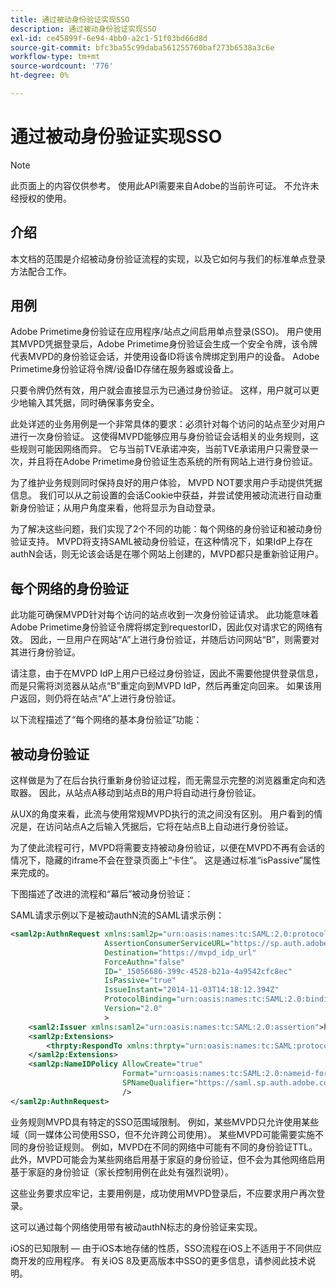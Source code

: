 ```yaml
---
title: 通过被动身份验证实现SSO
description: 通过被动身份验证实现SSO
exl-id: ce45899f-6e94-4bb0-a2c1-51f03bd66d8d
source-git-commit: bfc3ba55c99daba561255760baf273b6538a3c6e
workflow-type: tm+mt
source-wordcount: '776'
ht-degree: 0%

---
```


# 通过被动身份验证实现SSO

>[!NOTE]
>
>此页面上的内容仅供参考。 使用此API需要来自Adobe的当前许可证。 不允许未经授权的使用。


## 介绍

本文档的范围是介绍被动身份验证流程的实现，以及它如何与我们的标准单点登录方法配合工作。

## 用例

Adobe Primetime身份验证在应用程序/站点之间启用单点登录(SSO)。 用户使用其MVPD凭据登录后，Adobe Primetime身份验证会生成一个安全令牌，该令牌代表MVPD的身份验证会话，并使用设备ID将该令牌绑定到用户的设备。 Adobe Primetime身份验证将令牌/设备ID存储在服务器或设备上。

只要令牌仍然有效，用户就会直接显示为已通过身份验证。 这样，用户就可以更少地输入其凭据，同时确保事务安全。



此处详述的业务用例是一个非常具体的要求：必须针对每个访问的站点至少对用户进行一次身份验证。 这使得MVPD能够应用与身份验证会话相关的业务规则，这些规则可能因网络而异。 它与当前TVE承诺冲突，当前TVE承诺用户只需登录一次，并且将在Adobe Primetime身份验证生态系统的所有网站上进行身份验证。



为了维护业务规则同时保持良好的用户体验， MVPD NOT要求用户手动提供凭据信息。 我们可以从之前设置的会话Cookie中获益，并尝试使用被动流进行自动重新身份验证；从用户角度来看，他将显示为自动登录。



为了解决这些问题，我们实现了2个不同的功能：每个网络的身份验证和被动身份验证支持。 MVPD将支持SAML被动身份验证，在这种情况下，如果IdP上存在authN会话，则无论该会话是在哪个网站上创建的，MVPD都只是重新验证用户。



## 每个网络的身份验证

此功能可确保MVPD针对每个访问的站点收到一次身份验证请求。 此功能意味着Adobe Primetime身份验证令牌将绑定到requestorID，因此仅对请求它的网络有效。 因此，一旦用户在网站“A”上进行身份验证，并随后访问网站“B”，则需要对其进行身份验证。



请注意，由于在MVPD IdP上用户已经过身份验证，因此不需要他提供登录信息，而是只需将浏览器从站点“B”重定向到MVPD IdP，然后再重定向回来。 如果该用户返回，则仍将在站点“A”上进行身份验证。



以下流程描述了“每个网络的基本身份验证”功能：





## 被动身份验证

这样做是为了在后台执行重新身份验证过程，而无需显示完整的浏览器重定向和选取器。 因此，从站点A移动到站点B的用户将自动进行身份验证。



从UX的角度来看，此流与使用常规MVPD执行的流之间没有区别。 用户看到的情况是，在访问站点A之后输入凭据后，它将在站点B上自动进行身份验证。



为了使此流程可行，MVPD将需要支持被动身份验证，以便在MVPD不再有会话的情况下，隐藏的iframe不会在登录页面上“卡住”。 这是通过标准“isPassive”属性来完成的。



下图描述了改进的流程和“幕后”被动身份验证：





SAML请求示例以下是被动authN流的SAML请求示例：


```xml
<saml2p:AuthnRequest xmlns:saml2p="urn:oasis:names:tc:SAML:2.0:protocol"
                     AssertionConsumerServiceURL="https://sp.auth.adobe.com/sp/saml/SAMLAssertionConsumer"
                     Destination="https://mvpd_idp_url"
                     ForceAuthn="false"
                     ID="_15056686-399c-4528-b21a-4a9542cfc8ec"
                     IsPassive="true"
                     IssueInstant="2014-11-03T14:18:12.394Z"
                     ProtocolBinding="urn:oasis:names:tc:SAML:2.0:bindings:HTTP-POST"
                     Version="2.0"
                     >
    <saml2:Issuer xmlns:saml2="urn:oasis:names:tc:SAML:2.0:assertion">https://saml.sp.auth.adobe.com </saml2:Issuer>
    <saml2p:Extensions>
        <thrpty:RespondTo xmlns:thrpty="urn:oasis:names:tc:SAML:protocol:ext:third-party">https://saml.sp.auth.adobe.com</thrpty:RespondTo>
    </saml2p:Extensions>
    <saml2p:NameIDPolicy AllowCreate="true"
                         Format="urn:oasis:names:tc:SAML:2.0:nameid-format:transient"
                         SPNameQualifier="https://saml.sp.auth.adobe.com"
                         />
</saml2p:AuthnRequest>
```

业务规则MVPD具有特定的SSO范围域限制。 例如，某些MVPD只允许使用某些域（同一媒体公司使用SSO，但不允许跨公司使用）。
某些MVPD可能需要实施不同的身份验证规则。 例如，MVPD在不同的网络中可能有不同的身份验证TTL。 此外，MVPD可能会为某些网络启用基于家庭的身份验证，但不会为其他网络启用基于家庭的身份验证（家长控制用例在此处有强烈说明）。


这些业务要求应牢记，主要用例是，成功使用MVPD登录后，不应要求用户再次登录。

这可以通过每个网络使用带有被动authN标志的身份验证来实现。



iOS的已知限制 — 由于iOS本地存储的性质，SSO流程在iOS上不适用于不同供应商开发的应用程序。 有关iOS 8及更高版本中SSO的更多信息，请参阅此技术说明。


<!--
>[!RELATEDINFORMATION]
>* Single Sign-On on iOS
>* SSO on iOS when using the Primetime authentication Access Enabler
-->

